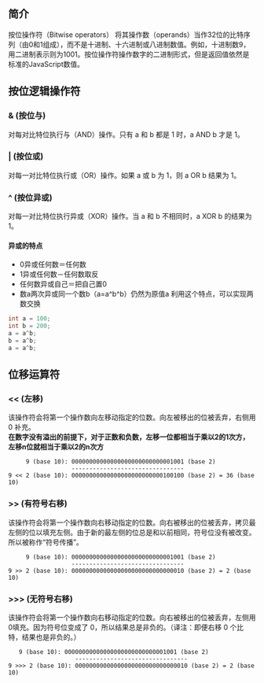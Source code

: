 ## 简介
按位操作符（Bitwise operators） 将其操作数（operands）当作32位的比特序列（由0和1组成），而不是十进制、十六进制或八进制数值。例如，十进制数9，用二进制表示则为1001。按位操作符操作数字的二进制形式，但是返回值依然是标准的JavaScript数值。

## 按位逻辑操作符
### & (按位与)
对每对比特位执行与（AND）操作。只有 a 和 b 都是 1 时，a AND b 才是 1。
### | (按位或)
对每一对比特位执行或（OR）操作。如果 a 或 b 为 1，则 a OR b 结果为 1。
### ^ (按位异或)
对每一对比特位执行异或（XOR）操作。当 a 和 b 不相同时，a XOR b 的结果为 1。
#### 异或的特点
- 0异或任何数＝任何数
- 1异或任何数－任何数取反
- 任何数异或自己＝把自己置0
- 数a两次异或同一个数b（a=a^b^b）仍然为原值a
利用这个特点，可以实现两数交换
```java
int a = 100;
int b = 200;
a = a^b;
b = a^b;
a = a^b;
```

## 位移运算符
### << (左移)
该操作符会将第一个操作数向左移动指定的位数。向左被移出的位被丢弃，右侧用 0 补充。  
**在数字没有溢出的前提下，对于正数和负数，左移一位都相当于乘以2的1次方，左移n位就相当于乘以2的n次方**  
```
     9 (base 10): 00000000000000000000000000001001 (base 2)
                  --------------------------------
9 << 2 (base 10): 00000000000000000000000000100100 (base 2) = 36 (base 10)
```

### >> (有符号右移)
该操作符会将第一个操作数向右移动指定的位数。向右被移出的位被丢弃，拷贝最左侧的位以填充左侧。由于新的最左侧的位总是和以前相同，符号位没有被改变。所以被称作“符号传播”。
```
     9 (base 10): 00000000000000000000000000001001 (base 2)
                  --------------------------------
9 >> 2 (base 10): 00000000000000000000000000000010 (base 2) = 2 (base 10)
```

### >>> (无符号右移)
该操作符会将第一个操作数向右移动指定的位数。向右被移出的位被丢弃，左侧用0填充。因为符号位变成了 0，所以结果总是非负的。（译注：即便右移 0 个比特，结果也是非负的。）
```
   9 (base 10): 00000000000000000000000000001001 (base 2)
                   --------------------------------
9 >>> 2 (base 10): 00000000000000000000000000000010 (base 2) = 2 (base 10)
```